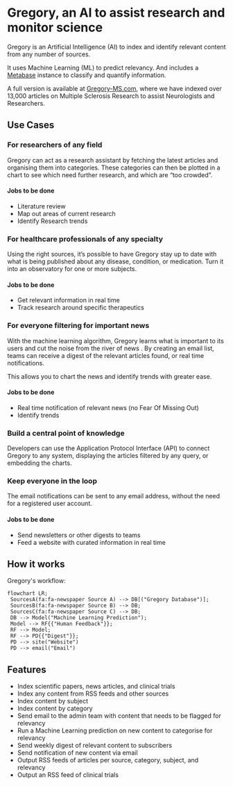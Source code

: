 # Gregory, an AI to assist research and monitor science

Gregory is an Artificial Intelligence (AI) to index and identify relevant content from any number of sources.

It uses Machine Learning (ML) to predict relevancy. And includes a [Metabase](https://metabase.com/) instance to classify and quantify information.

A full version is available at [Gregory-MS.com](https://gregory-ms.com), where we have indexed over 13,000 articles on Multiple Sclerosis Research to assist Neurologists and Researchers.

## Use Cases

### For researchers of any field

Gregory can act as a research assistant by fetching the latest articles and organising them into categories. These categories can then be plotted in a chart to see which need further research, and which are “too crowded”.

#### Jobs to be done

- Literature review
- Map out areas of current research
- Identify Research trends

### For healthcare professionals of any specialty

Using the right sources, it’s possible to have Gregory stay up to date with what is being published about any disease, condition, or medication. Turn it into an observatory for one or more subjects.

#### Jobs to be done

- Get relevant information in real time
- Track research around specific therapeutics

### For everyone filtering for important news

With the machine learning algorithm, Gregory learns what is important to its users and cut the noise from the river of news . 
By creating an email list, teams can receive a digest of the relevant articles found, or real time notifications.

This allows you to chart the news and identify trends with greater ease.

#### Jobs to be done

- Real time notification of relevant news (no Fear Of Missing Out)
- Identify trends

### Build a central point of knowledge

Developers can use the Application Protocol Interface (API) to connect Gregory to any system, displaying the articles filtered by any query, or embedding the charts.

### Keep everyone in the loop

The email notifications can be sent to any email address, without the need for a registered user account.

#### Jobs to be done

- Send newsletters or other digests to teams
- Feed a website with curated information in real time

## How it works


Gregory's workflow:

```mermaid
flowchart LR;
 SourcesA(fa:fa-newspaper Source A) --> DB[("Gregory Database")];
 SourcesB(fa:fa-newspaper Source B) --> DB;
 SourcesC(fa:fa-newspaper Source C) --> DB;
 DB --> Model("Machine Learning Prediction");
 Model --> RF{{"Human Feedback"}};
 RF --> Model;
 RF --> PD{{"Digest"}};
 PD --> site("Website")
 PD --> email("Email")
```



## Features

- Index scientific papers, news articles, and clinical trials
- Index any content from RSS feeds and other sources
- Index content by subject
- Index content by category
- Send email to the admin team with content that needs to be flagged for relevancy
- Run a Machine Learning prediction on new content to categorise for relevancy
- Send weekly digest of relevant content to subscribers
- Send notification of new content via email
- Output RSS feeds of articles per source, category, subject, and relevancy
- Output an RSS feed of clinical trials

